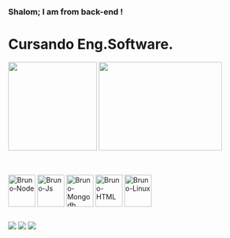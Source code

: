 ### Shalom; I am from back-end !
# Cursando Eng.Software.

<img src="https://media.giphy.com/media/3og0ILLVvPp8d64Jd6/giphy.gif" width="180" height="180"> <img src="https://media.giphy.com/media/eZBJ45h3X2ti2vM6Do/giphy.gif" width="250" height="180">


##

<div style="display: inline_block"><br>
  <img align="center" alt="Bruno-Node" height="65" width="55" src="https://cdn.jsdelivr.net/gh/devicons/devicon/icons/nodejs/nodejs-original-wordmark.svg">
  <img align="center" alt="Bruno-Js" height="65" width="55" src="https://cdn.jsdelivr.net/gh/devicons/devicon/icons/javascript/javascript-original.svg">
  <img align="center" alt="Bruno-Mongodb" height="65" width="55" src="https://cdn.jsdelivr.net/gh/devicons/devicon/icons/mongodb/mongodb-original-wordmark.svg">
  <img align="center" alt="Bruno-HTML" height="65" width="55" src="https://cdn.jsdelivr.net/gh/devicons/devicon/icons/html5/html5-original-wordmark.svg"
  <img align="center" alt="Bruno-Python" height="65" width="55" src="https://cdn.jsdelivr.net/gh/devicons/devicon/icons/python/python-original-wordmark.svg"">
  <img align="center" alt="Bruno-Linux" height="65" width="55" src="https://cdn.jsdelivr.net/gh/devicons/devicon/icons/linux/linux-original.svg">
</div>

##

<div> 
  
  <a href="https://www.instagram.com/banish417.me" target="_blank"><img src="https://img.shields.io/badge/-Instagram-%23E4405F?style=for-the-badge&logo=instagram&logoColor=white" target="_blank"></a>
  <a href = "bruninvest100@gmail.com"><img src="https://img.shields.io/badge/-Gmail-%23333?style=for-the-badge&logo=gmail&logoColor=white" target="_blank"></a>
  <a href="www.linkedin.com/in/bruno-silva-8b2138229" target="_blank"><img src="https://img.shields.io/badge/-LinkedIn-%230077B5?style=for-the-badge&logo=linkedin&logoColor=white" target="_blank"></a> 
  
</div>

